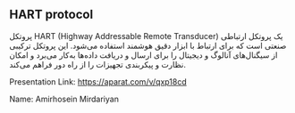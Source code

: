 ## HART protocol

پروتکل HART (Highway Addressable Remote Transducer) یک پروتکل ارتباطی صنعتی است که برای ارتباط با ابزار دقیق هوشمند استفاده می‌شود. این پروتکل ترکیبی از سیگنال‌های آنالوگ و دیجیتال را برای ارسال و دریافت داده‌ها به‌کار می‌برد و امکان نظارت و پیکربندی تجهیزات را از راه دور فراهم می‌کند.

Presentation Link: https://aparat.com/v/qxp18cd

Name: Amirhosein Mirdariyan
